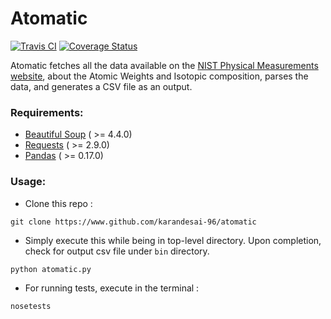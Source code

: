 # Atomatic

[![Travis CI](https://travis-ci.org/karandesai-96/atomatic.png?branch=develop)](https://travis-ci.org/karandesai-96/atomatic)
[![Coverage Status](https://coveralls.io/repos/github/karandesai-96/atomatic/badge.svg?branch=develop)](https://coveralls.io/github/karandesai-96/atomatic?branch=develop)

Atomatic fetches all the data available on the [NIST Physical Measurements website](http://physics.nist.gov/cgi-bin/Compositions/stand_alone.pl?ele=&all=all&ascii=html), about the Atomic Weights and Isotopic composition, parses the data, and generates a CSV file as an output.

### Requirements:
* [Beautiful Soup](http://www.crummy.com/software/BeautifulSoup/bs4/doc/) ( >= 4.4.0)
* [Requests](http://docs.python-requests.org/en/master/) ( >= 2.9.0)
* [Pandas](http://pandas.pydata.org/) ( >= 0.17.0)

### Usage:
* Clone this repo :
```
git clone https://www.github.com/karandesai-96/atomatic
```

* Simply execute this while being in top-level directory. Upon completion, check for output csv file under `bin` directory.

```
python atomatic.py
```

* For running tests, execute in the terminal : 
```
nosetests
```

